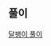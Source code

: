 ## 풀이

[달팽이 풀이](https://navy-kileskus-43e.notion.site/Boj1913-34e87e87153f44c6bc62599a24d0138f?pvs=4)
